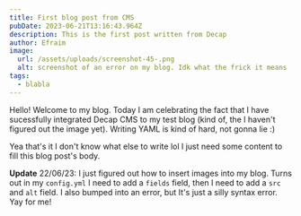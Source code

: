 ```yaml
---
title: First blog post from CMS
pubDate: 2023-06-21T13:16:43.964Z
description: This is the first post written from Decap
author: Efraim
image:
  url: /assets/uploads/screenshot-45-.png
  alt: screenshot of an error on my blog. Idk what the frick it means
tags:
  - blabla
---
```


Hello! Welcome to my blog. Today I am celebrating the fact that I have sucessfully integrated Decap CMS to my test blog (kind of, the I haven't figured out the image yet). Writing YAML is kind of hard, not gonna lie :)

Yea that's it I don't know what else to write lol I just need some content to fill this blog post's body.

**Update** 22/06/23: I just figured out how to insert images into my blog. Turns out in my `config.yml` I need to add a `fields` field, then I need to add a `src` and `alt` field. I also bumped into an error, but It's just a silly syntax error. Yay for me!

